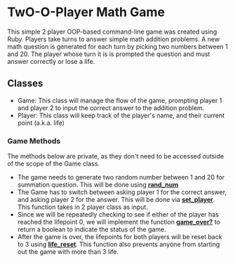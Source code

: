 # TwO-O-Player Math Game

This simple 2 player OOP-based command-line game was created using Ruby. Players take turns to answer simple math addition problems. A new math question is generated for each turn by picking two numbers between 1 and 20. The player whose turn it is is prompted the question and must answer correctly or lose a life.

## Classes

- Game: This class will manage the flow of the game, prompting player 1 and player 2 to input the correct answer to the addition problem.
- Player: This class will keep track of the player's name, and their current point (a.k.a. life)

### Game Methods

The methods below are private, as they don't need to be accessed outside of the scope of the Game class.

- The game needs to generate two random number between 1 and 20 for summation question. This will be done using **<ins>rand_num</ins>**
- The Game has to switch between asking player 1 for the correct answer, and asking player 2 for the answer. This will be done via **<ins>set_player</ins>**. This function takes in 2 player class as input.
- Since we will be repeatedly checking to see if either of the player has reached the lifepoint 0, we will implement the function **<ins>game_over?</ins>** to return a boolean to indicate the status of the game.
- After the game is over, the lifepoints for both players will be reset back to 3 using **<ins>life_reset</ins>**. This function also prevents anyone from starting out the game with more than 3 life.